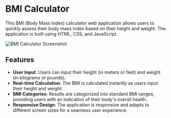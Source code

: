 # BMI Calculator

This BMI (Body Mass Index) calculator web application allows users to quickly assess their body mass index based on their height and weight. The application is built using HTML, CSS, and JavaScript.

![BMI Calculator Screenshot](screenshot.png)

## Features

- **User Input**: Users can input their height (in meters or feet) and weight (in kilograms or pounds).
- **Real-time Calculation**: The BMI is calculated instantly as users input their height and weight.
- **BMI Categories**: Results are categorized into standard BMI ranges, providing users with an indication of their body's overall health.
- **Responsive Design**: The application is responsive and adapts to different screen sizes for a seamless user experience.


